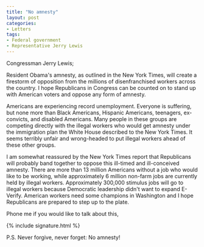 ```yaml
---
title: "No amnesty"
layout: post
categories:
- Letters
tags:
- Federal government
- Representative Jerry Lewis
---
```


Congressman Jerry Lewis;

Resident Obama's amnesty, as outlined in the New York Times, will create a firestorm of opposition from the millions of disenfranchised workers across the country. I hope Republicans in Congress can be counted on to stand up with American voters and oppose any form of amnesty.

Americans are experiencing record unemployment. Everyone is suffering, but none more than Black Americans, Hispanic Americans, teenagers, ex-convicts, and disabled Americans. Many people in these groups are competing directly with the illegal workers who would get amnesty under the immigration plan the White House described to the New York Times. It seems terribly unfair and wrong-headed to put illegal workers ahead of these other groups.

I am somewhat reassured by the New York Times report that Republicans will probably band together to oppose this ill-timed and ill-conceived amnesty. There are more than 13 million Americans without a job who would like to be working, while approximately 6 million non-farm jobs are currently held by illegal workers. Approximately 300,000 stimulus jobs will go to illegal workers because Democratic leadership didn't want to expand E-Verify. American workers need some champions in Washington and I hope Republicans are prepared to step up to the plate.

Phone me if you would like to talk about this,

{% include signature.html %}

P.S. Never forgive, never forget: No amnesty!